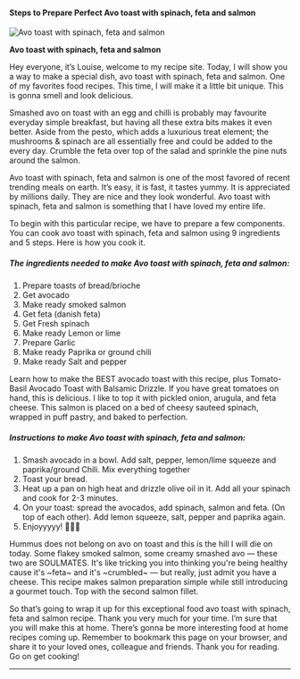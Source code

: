             

#### Steps to Prepare Perfect Avo toast with spinach, feta and salmon

![Avo toast with spinach, feta and salmon](https://img-global.cpcdn.com/recipes/7f88bc2f7b640ea8/751x532cq70/avo-toast-with-spinach-feta-and-salmon-recipe-main-photo.jpg)

**Avo toast with spinach, feta and salmon**

Hey everyone, it’s Louise, welcome to my recipe site. Today, I will show you a way to make a special dish, avo toast with spinach, feta and salmon. One of my favorites food recipes. This time, I will make it a little bit unique. This is gonna smell and look delicious.

Smashed avo on toast with an egg and chilli is probably may favourite everyday simple breakfast, but having all these extra bits makes it even better. Aside from the pesto, which adds a luxurious treat element; the mushrooms & spinach are all essentially free and could be added to the every day. Crumble the feta over top of the salad and sprinkle the pine nuts around the salmon.

Avo toast with spinach, feta and salmon is one of the most favored of recent trending meals on earth. It’s easy, it is fast, it tastes yummy. It is appreciated by millions daily. They are nice and they look wonderful. Avo toast with spinach, feta and salmon is something that I have loved my entire life.

To begin with this particular recipe, we have to prepare a few components. You can cook avo toast with spinach, feta and salmon using 9 ingredients and 5 steps. Here is how you cook it.

##### The ingredients needed to make Avo toast with spinach, feta and salmon:

1.  Prepare toasts of bread/brioche
2.  Get avocado
3.  Make ready smoked salmon
4.  Get feta (danish feta)
5.  Get Fresh spinach
6.  Make ready Lemon or lime
7.  Prepare Garlic
8.  Make ready Paprika or ground chili
9.  Make ready Salt and pepper

Learn how to make the BEST avocado toast with this recipe, plus Tomato-Basil Avocado Toast with Balsamic Drizzle. If you have great tomatoes on hand, this is delicious. I like to top it with pickled onion, arugula, and feta cheese. This salmon is placed on a bed of cheesy sauteed spinach, wrapped in puff pastry, and baked to perfection.

##### Instructions to make Avo toast with spinach, feta and salmon:

1.  Smash avocado in a bowl. Add salt, pepper, lemon/lime squeeze and paprika/ground Chili. Mix everything together
2.  Toast your bread.
3.  Heat up a pan on high heat and drizzle olive oil in it. Add all your spinach and cook for 2-3 minutes.
4.  On your toast: spread the avocados, add spinach, salmon and feta. (On top of each other). Add lemon squeeze, salt, pepper and paprika again.
5.  Enjoyyyyy! 🥑🍞🥬

Hummus does not belong on avo on toast and this is the hill I will die on today. Some flakey smoked salmon, some creamy smashed avo — these two are SOULMATES. It's like tricking you into thinking you're being healthy cause it's ~feta~ and it's ~crumbled~ — but really, just admit you have a cheese. This recipe makes salmon preparation simple while still introducing a gourmet touch. Top with the second salmon fillet.

So that’s going to wrap it up for this exceptional food avo toast with spinach, feta and salmon recipe. Thank you very much for your time. I’m sure that you will make this at home. There’s gonna be more interesting food at home recipes coming up. Remember to bookmark this page on your browser, and share it to your loved ones, colleague and friends. Thank you for reading. Go on get cooking!

* * *
